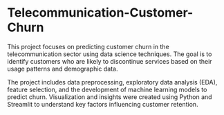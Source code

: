 # Telecommunication-Customer-Churn

This project focuses on predicting customer churn in the telecommunication sector using data science techniques. The goal is to identify customers who are likely to discontinue services based on their usage patterns and demographic data.

The project includes data preprocessing, exploratory data analysis (EDA), feature selection, and the development of machine learning models to predict churn. Visualization and insights were created using Python and Streamlit to understand key factors influencing customer retention.
